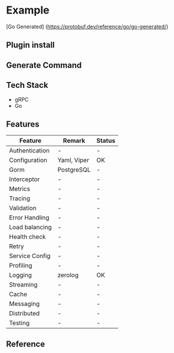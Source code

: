# Example

[Go Generated] (<https://protobuf.dev/reference/go/go-generated/>)

## Plugin install

## Generate Command

## Tech Stack

- gRPC
- Go

## Features

|Feature | Remark | Status |
|--------|--------|--------|
|Authentication| - |-|
|Configuration | Yaml, Viper | OK |
|Gorm|PostgreSQL|-|
|Interceptor|-|-|
|Metrics|-|-|
|Tracing|-|-|
|Validation|-|-|
|Error Handling|-|-|
|Load balancing|-|-|
|Health check|-|-|
|Retry|-|-|
|Service Config|-|-|
|Profiling|-|-|
|Logging|zerolog| OK |
|Streaming|-|-|
|Cache|-|-|
|Messaging|-|-|
|Distributed|-|-|
|Testing|-|-|

## Reference
